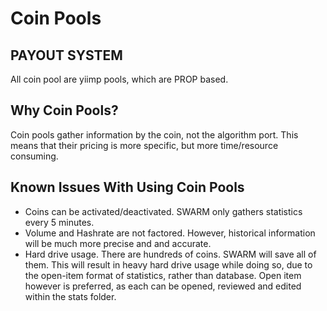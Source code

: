 # Coin Pools

## PAYOUT SYSTEM
All coin pool are yiimp pools, which are PROP based.

## Why Coin Pools?
Coin pools gather information by the coin, not the algorithm port. This means that their pricing is more
specific, but more time/resource consuming.

## Known Issues With Using Coin Pools
* Coins can be activated/deactivated. SWARM only gathers statistics every 5 minutes.
* Volume and Hashrate are not factored. However, historical information will be much
  more precise and and accurate.
* Hard drive usage. There are hundreds of coins. SWARM will save all of them. This
  will result in heavy hard drive usage while doing so, due to the open-item format
  of statistics, rather than database. Open item however is preferred, as each can
  be opened, reviewed and edited within the stats folder.